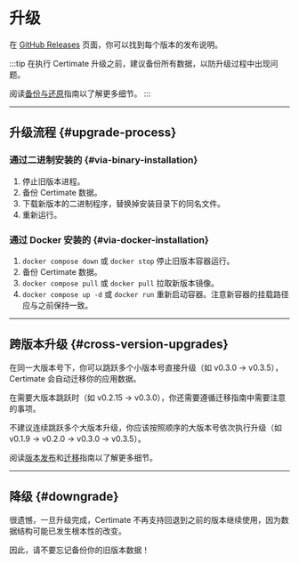 ﻿# 升级

在 [GitHub Releases](https://github.com/certimate-go/certimate/releases) 页面，你可以找到每个版本的发布说明。

:::tip
在执行 Certimate 升级之前，建议备份所有数据，以防升级过程中出现问题。

阅读[备份与还原](/docs/getting-started/backup)指南以了解更多细节。
:::

---

## 升级流程 {#upgrade-process}

### 通过二进制安装的 {#via-binary-installation}

1. 停止旧版本进程。
2. 备份 Certimate 数据。
3. 下载新版本的二进制程序，替换掉安装目录下的同名文件。
4. 重新运行。

### 通过 Docker 安装的 {#via-docker-installation}

1. `docker compose down` 或 `docker stop` 停止旧版本容器运行。
2. 备份 Certimate 数据。
3. `docker compose pull` 或 `docker pull` 拉取新版本镜像。
4. `docker compose up -d` 或 `docker run` 重新启动容器。注意新容器的挂载路径应与之前保持一致。

---

## 跨版本升级 {#cross-version-upgrades}

在同一大版本号下，你可以跳跃多个小版本号直接升级（如 v0.3.0 → v0.3.5），Certimate 会自动迁移你的应用数据。

在需要大版本跳跃时（如 v0.2.15 → v0.3.0），你还需要遵循迁移指南中需要注意的事项。

不建议连续跳跃多个大版本升级，你应该按照顺序的大版本号依次执行升级（如 v0.1.9 → v0.2.0 → v0.3.0 → v0.3.5）。

阅读[版本发布](/docs/about/releases)和[迁移](/docs/migrations/)指南以了解更多细节。

---

## 降级 {#downgrade}

很遗憾，一旦升级完成，Certimate 不再支持回退到之前的版本继续使用，因为数据结构可能已发生根本性的改变。

因此，请不要忘记备份你的旧版本数据！
